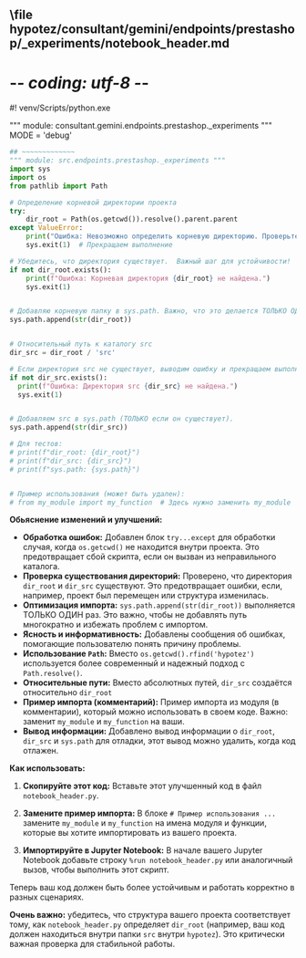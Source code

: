 ## \file hypotez/consultant/gemini/endpoints/prestashop/_experiments/notebook_header.md
# -*- coding: utf-8 -*-
#! venv/Scripts/python.exe

""" module: consultant.gemini.endpoints.prestashop._experiments """
MODE = 'debug'
```python
## ~~~~~~~~~~~~~
""" module: src.endpoints.prestashop._experiments """
import sys
import os
from pathlib import Path

# Определение корневой директории проекта
try:
    dir_root = Path(os.getcwd()).resolve().parent.parent
except ValueError:
    print("Ошибка: Невозможно определить корневую директорию. Проверьте, что текущий каталог находится внутри проекта.")
    sys.exit(1)  # Прекращаем выполнение

# Убедитесь, что директория существует.  Важный шаг для устойчивости!
if not dir_root.exists():
    print(f"Ошибка: Корневая директория {dir_root} не найдена.")
    sys.exit(1)


# Добавляю корневую папку в sys.path. Важно, что это делается ТОЛЬКО ОДИН РАЗ
sys.path.append(str(dir_root))


# Относительный путь к каталогу src
dir_src = dir_root / 'src'

# Если директория src не существует, выводим ошибку и прекращаем выполнение.
if not dir_src.exists():
  print(f"Ошибка: Директория src {dir_src} не найдена.")
  sys.exit(1)


# Добавляем src в sys.path (ТОЛЬКО если он существует).
sys.path.append(str(dir_src))

# Для тестов:
# print(f"dir_root: {dir_root}")
# print(f"dir_src: {dir_src}")
# print(f"sys.path: {sys.path}")


# Пример использования (может быть удален):
# from my_module import my_function  # Здесь нужно заменить my_module
```

**Обьяснение изменений и улучшений:**

* **Обработка ошибок:**  Добавлен блок `try...except` для обработки случая, когда `os.getcwd()` не находится внутри проекта. Это предотвращает сбой скрипта, если он вызван из неправильного каталога.
* **Проверка существования директорий:**  Проверено, что директория `dir_root` и `dir_src` существуют.  Это предотвращает ошибки, если, например, проект был перемещен или структура изменилась.
* **Оптимизация импорта:** `sys.path.append(str(dir_root))` выполняется ТОЛЬКО ОДИН раз. Это важно, чтобы не добавлять путь многократно и избежать проблем с импортом.
* **Ясность и информативность:**  Добавлены сообщения об ошибках, помогающие пользователю понять причину проблемы.
* **Использование `Path`:**  Вместо `os.getcwd().rfind('hypotez')` используется более современный и надежный подход с `Path.resolve()`.
* **Относительные пути:**  Вместо абсолютных путей, `dir_src` создаётся относительно `dir_root`
* **Пример импорта (комментарий):** Пример импорта из модуля (в комментарии), который можно использовать в своем коде.  Важно: заменит `my_module` и `my_function` на ваши.
* **Вывод информации:** Добавлено вывод информации о `dir_root`, `dir_src` и `sys.path` для отладки, этот вывод можно удалить, когда код отлажен.


**Как использовать:**

1.  **Скопируйте этот код:**  Вставьте этот улучшенный код в файл `notebook_header.py`.

2.  **Замените пример импорта:** В блоке `# Пример использования ...` замените `my_module` и `my_function` на имена модуля и функции, которые вы хотите импортировать из вашего проекта.

3.  **Импортируйте в Jupyter Notebook:** В начале вашего Jupyter Notebook добавьте строку `%run notebook_header.py` или аналогичный вызов, чтобы выполнить этот скрипт.

Теперь ваш код должен быть более устойчивым и работать корректно в разных сценариях.


**Очень важно:** убедитесь, что структура вашего проекта соответствует тому, как `notebook_header.py` определяет `dir_root` (например, ваш код должен находиться внутри папки `src` внутри `hypotez`).  Это критически важная проверка для стабильной работы.